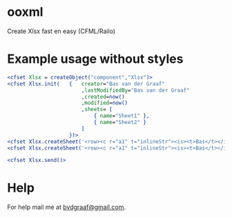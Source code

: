 ooxml
=====

Create Xlsx fast en easy (CFML/Railo)


Example usage without styles
=====
```coldfusion
<cfset Xlsx = createObject("component","Xlsx")>
<cfset Xlsx.init(	{	creator="Bas van der Graaf"
						,lastModifiedBy="Bas van der Graaf"
						,created=now()
						,modified=now()
						,sheets= [
							{ name="Sheet1" },
							{ name="Sheet2" }
						] 
					})>
<cfset Xlsx.createSheet('<row><c r="a1" t="inlineStr"><is><t>Bas</t></is></c> <c r="b1" t="n"><v>10</v></c></row>',1)>
<cfset Xlsx.createSheet('<row><c r="a1" t="inlineStr"><is><t>Bas</t></is></c> <c r="b1" t="n"><v>10</v></c></row>',2)>

<cfset Xlsx.send()>
```
Help
=====
For help mail me at bvdgraaf@gmail.com.
